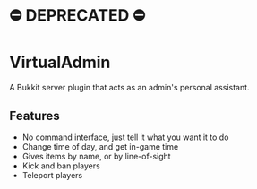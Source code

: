 # ⛔️ DEPRECATED ⛔️

# VirtualAdmin
A Bukkit server plugin that acts as an admin's personal assistant.

## Features
- No command interface, just tell it what you want it to do
- Change time of day, and get in-game time
- Gives items by name, or by line-of-sight
- Kick and ban players
- Teleport players

